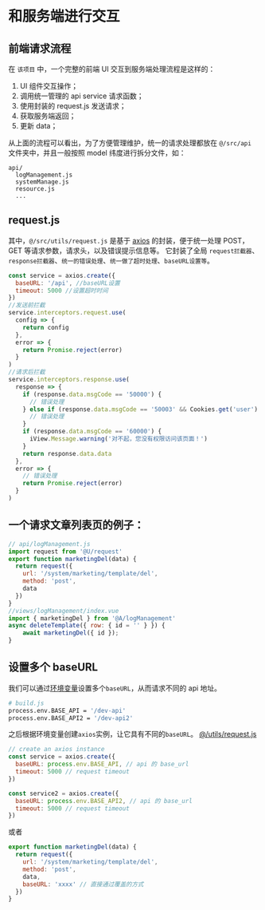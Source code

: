 # 和服务端进行交互

## 前端请求流程

在 `该项目` 中，一个完整的前端 UI 交互到服务端处理流程是这样的：

1.  UI 组件交互操作；
2.  调用统一管理的 api service 请求函数；
3.  使用封装的 request.js 发送请求；
4.  获取服务端返回；
5.  更新 data；

从上面的流程可以看出，为了方便管理维护，统一的请求处理都放在 `@/src/api` 文件夹中，并且一般按照 model 纬度进行拆分文件，如：

```
api/
  logManagement.js
  systemManage.js
  resource.js
  ...
```

## request.js

其中，`@/src/utils/request.js` 是基于 [axios](https://github.com/axios/axios) 的封装，便于统一处理 POST，GET 等请求参数，请求头，以及错误提示信息等。
它封装了全局 `request拦截器`、`response拦截器`、`统一的错误处理`、`统一做了超时处理`、`baseURL设置等`。

```js
const service = axios.create({
  baseURL: '/api', //baseURL设置
  timeout: 5000 //设置超时时间
})
//发送前拦截
service.interceptors.request.use(
  config => {
    return config
  },
  error => {
    return Promise.reject(error)
  }
)
//请求后拦截
service.interceptors.response.use(
  response => {
    if (response.data.msgCode == '50000') {
      // 错误处理
    } else if (response.data.msgCode == '50003' && Cookies.get('user') != '') {
      // 错误处理
    }
    if (response.data.msgCode == '60000') {
      iView.Message.warning('对不起，您没有权限访问该页面！')
    }
    return response.data.data
  },
  error => {
    // 错误处理
    return Promise.reject(error)
  }
)
```

## 一个请求文章列表页的例子：

```js
// api/logManagement.js
import request from '@U/request'
export function marketingDel(data) {
  return request({
    url: '/system/marketing/template/del',
    method: 'post',
    data
  })
}
//views/logManagement/index.vue
import { marketingDel } from '@A/logManagement'
async deleteTemplate({ row: { id = '' } }) {
    await marketingDel({ id });
}
```

## 设置多个 baseURL

我们可以通过[环境变量](/zh/guide/essentials/deploy.html#环境变量)设置多个`baseURL`，从而请求不同的 api 地址。

```bash
# build.js
process.env.BASE_API = '/dev-api'
process.env.BASE_API2 = '/dev-api2'
```

之后根据环境变量创建`axios`实例，让它具有不同的`baseURL`。 [@/utils/request.js](https://github.com/PanJiaChen/vue-element-admin/blob/master/src/utils/request.js)

```js
// create an axios instance
const service = axios.create({
  baseURL: process.env.BASE_API, // api 的 base_url
  timeout: 5000 // request timeout
})

const service2 = axios.create({
  baseURL: process.env.BASE_API2, // api 的 base_url
  timeout: 5000 // request timeout
})
```

或者

```js
export function marketingDel(data) {
  return request({
    url: '/system/marketing/template/del',
    method: 'post',
    data,
    baseURL: 'xxxx' // 直接通过覆盖的方式
  })
}
```
